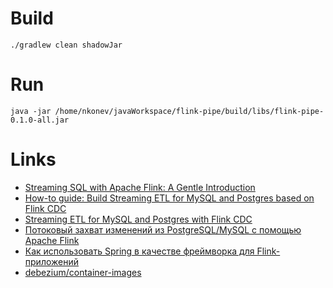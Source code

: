 # Build
```
./gradlew clean shadowJar
```

# Run
```
java -jar /home/nkonev/javaWorkspace/flink-pipe/build/libs/flink-pipe-0.1.0-all.jar
```

# Links
* [Streaming SQL with Apache Flink: A Gentle Introduction](https://blog.rockthejvm.com/flink-sql-introduction/)
* [How-to guide: Build Streaming ETL for MySQL and Postgres based on Flink CDC](https://www.ververica.com/blog/how-to-guide-build-streaming-etl-for-mysql-and-postgres-based-on-flink-cdc)
* [Streaming ETL for MySQL and Postgres with Flink CDC](https://ververica.github.io/flink-cdc-connectors/release-3.0/content/quickstart/mysql-postgres-tutorial.html)
* [Потоковый захват изменений из PostgreSQL/MySQL с помощью Apache Flink](https://habr.com/ru/companies/neoflex/articles/567930/)
* [Как использовать Spring в качестве фреймворка для Flink-приложений](https://habr.com/ru/companies/ru_mts/articles/775970/)
* [debezium/container-images](https://github.com/debezium/container-images/tree/main/examples/postgres)
